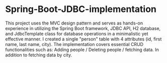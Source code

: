 # Spring-Boot-JDBC-implementation
This project uses the MVC design pattern and serves as hands-on experience in utilizing the Spring Boot framework, JDBC API, H2 database, and JdbcTemplate class
for database operations in a minimalistic yet effective manner.
I created a single "person" table with 4 attributes (id, first name, last name, city).
The implementation covers essential CRUD functionalities such as: Adding people / Deleting people / fetching data.
In addition to fetching data by city.
